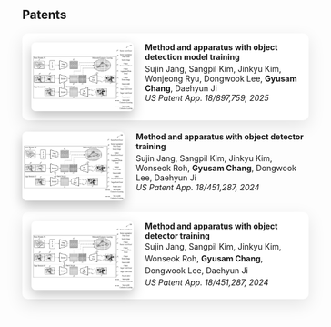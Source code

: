 ## Patents

<!-- 특허 1 -->
<div style="display: flex; align-items: flex-start; margin: 20px 0; background-color: #ffffff; padding: 16px; border-radius: 10px; box-shadow: 0 10px 30px rgba(0, 0, 0, 0.1);">
  <img src="./assets/img/cmda_patent.png" 
       alt="patent image" 
       style="width: 180px; height: auto; border-radius: 8px; margin-right: 20px; box-shadow: 0 8px 20px rgba(0,0,0,0.25);" />
  
  
  <div>
    <h4 style="margin: 0;">Method and apparatus with object detection model training</h4>
    <p style="margin: 4px 0 0;">
      <autocolor>Sujin Jang, Sangpil Kim, Jinkyu Kim, Wonjeong Ryu, Dongwook Lee, <strong>Gyusam Chang</strong>, Daehyun Ji</autocolor><br>
      <autocolor><i>US Patent App. 18/897,759, 2025</i></autocolor>
    </p>
  </div>
</div>

<!-- 특허 2 -->
<div style="display: flex; align-items: flex-start; margin: 20px 0;">
  <img src="./assets/img/cmda_patent.png" alt="patent image" style="width: 180px; height: auto; border-radius: 8px; margin-right: 20px; box-shadow: 0 8px 20px rgba(0,0,0,0.25);" />
  
  <div>
    <h4 style="margin: 0;">Method and apparatus with object detector training</h4>
    <p style="margin: 4px 0 0;">
      <autocolor>Sujin Jang, Sangpil Kim, Jinkyu Kim, Wonseok Roh, <strong>Gyusam Chang</strong>, Dongwook Lee, Daehyun Ji</autocolor><br>
      <autocolor><i>US Patent App. 18/451,287, 2024</i></autocolor>
    </p>
  </div>
</div>


<div style="display: flex; align-items: flex-start; margin: 20px 0; background-color: #ffffff; padding: 16px; border-radius: 10px; box-shadow: 0 10px 30px rgba(0, 0, 0, 0.1);">
  <img src="./assets/img/cmda_patent.png" 
       alt="patent image" 
       style="width: 180px; height: auto; border-radius: 8px; margin-right: 20px; box-shadow: 0 8px 20px rgba(0,0,0,0.25);" />
  
  <div>
    <h4 style="margin: 0;">Method and apparatus with object detector training</h4>
    <p style="margin: 0; line-height: 1.5;">
      <autocolor>Sujin Jang, Sangpil Kim, Jinkyu Kim, Wonseok Roh, <strong>Gyusam Chang</strong>, Dongwook Lee, Daehyun Ji</span><br>
      <autocolor><i>US Patent App. 18/451,287, 2024</i></span>
    </p>
  </div>
</div>
